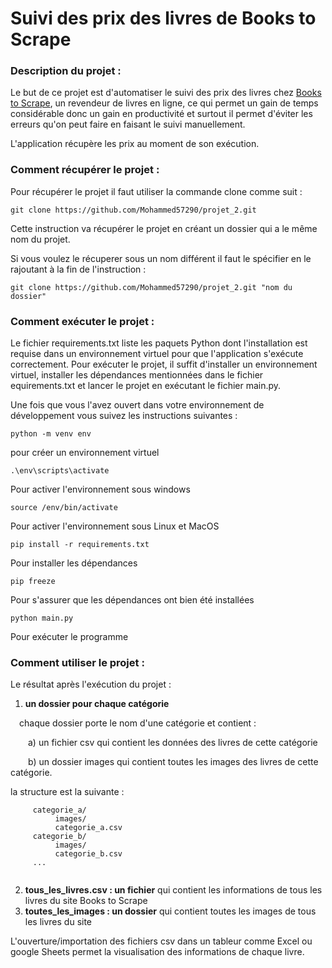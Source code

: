 # Suivi des prix des livres de Books to Scrape

### Description du projet :

  Le but de ce projet est d'automatiser le suivi des prix des livres chez [Books to Scrape](http://books.toscrape.com/), un revendeur de livres en ligne, ce qui permet un gain de temps 
  considérable donc un gain en productivité et surtout il permet d'éviter les erreurs qu'on peut faire en faisant le suivi manuellement.
  
L'application récupère les prix au moment de son exécution.
  

### Comment récupérer le projet :
Pour récupérer le projet il faut utiliser la commande clone comme suit : 

```commandline
git clone https://github.com/Mohammed57290/projet_2.git 
```
Cette instruction va récupérer le projet en créant un dossier qui a le même nom du projet.

Si vous voulez le récuperer sous un nom différent il faut le spécifier en le rajoutant à la fin de l'instruction :

```commandline
git clone https://github.com/Mohammed57290/projet_2.git "nom du dossier"
```
### Comment exécuter le projet :

Le fichier requirements.txt liste les paquets Python dont l'installation est requise dans un environnement virtuel pour que l'application s'exécute correctement. 
Pour exécuter le projet, il suffit d'installer un environnement virtuel, installer les dépendances mentionnées dans le fichier equirements.txt et lancer le projet 
en exécutant le fichier main.py.


Une fois que vous l'avez ouvert dans votre environnement de développement vous suivez les instructions suivantes :

````commandline
python -m venv env
````
pour créer un environnement virtuel

````
.\env\scripts\activate
````
Pour activer l'environnement sous windows
````
source /env/bin/activate
````
Pour activer l'environnement sous Linux et MacOS

````
pip install -r requirements.txt
````
Pour installer les dépendances
````
pip freeze
````
Pour s'assurer que les dépendances ont bien été installées
````
python main.py
````
Pour exécuter le programme

### Comment utiliser le projet :

Le résultat après l'exécution du projet :

1. **un dossier pour chaque catégorie** 


&emsp;chaque dossier porte le nom d'une catégorie et contient :

&emsp;&emsp;a) un fichier csv qui contient les données des livres de cette catégorie

&emsp;&emsp;b) un dossier images qui contient toutes les images des livres de cette catégorie.

la structure est la suivante :

```
     categorie_a/
          images/
          categorie_a.csv
     categorie_b/
          images/
          categorie_b.csv
     ...
   
```
2. **tous_les_livres.csv : un fichier** qui contient les informations de tous les livres du site Books to Scrape
3. **toutes_les_images : un dossier** qui contient toutes les images de tous les livres du site

L'ouverture/importation des fichiers csv dans un tableur comme Excel ou google Sheets permet la visualisation des informations de chaque livre.

